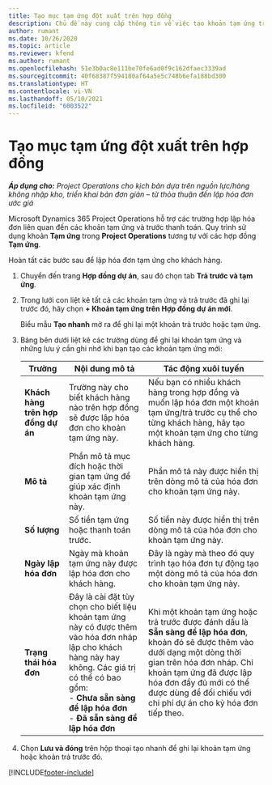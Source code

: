 ```yaml
---
title: Tạo mục tạm ứng đột xuất trên hợp đồng
description: Chủ đề này cung cấp thông tin về việc tạo khoản tạm ứng trên hợp đồng khi cần.
author: rumant
ms.date: 10/26/2020
ms.topic: article
ms.reviewer: kfend
ms.author: rumant
ms.openlocfilehash: 51e3b0ac8e111be70fe6ad0f9c162dfaec3339ad
ms.sourcegitcommit: 40f68387f594180af64a5e5c748b6efa188bd300
ms.translationtype: HT
ms.contentlocale: vi-VN
ms.lasthandoff: 05/10/2021
ms.locfileid: "6003522"
---
```

# <a name="creating-an-ad-hoc-advance-on-a-contract"></a>Tạo mục tạm ứng đột xuất trên hợp đồng

_**Áp dụng cho:** Project Operations cho kịch bản dựa trên nguồn lực/hàng không nhập kho, triển khai bản đơn giản – từ thỏa thuận đến lập hóa đơn ước giá_

Microsoft Dynamics 365 Project Operations hỗ trợ các trường hợp lập hóa đơn liên quan đến các khoản tạm ứng và trước thanh toán. Quy trình sử dụng khoản **Tạm ứng** trong **Project Operations** tương tự với các hợp đồng **Tạm ứng**. 

Hoàn tất các bước sau để lập hóa đơn tạm ứng cho khách hàng.

1. Chuyển đến trang **Hợp đồng dự án**, sau đó chọn tab **Trả trước và tạm ứng**.
2. Trong lưới con liệt kê tất cả các khoản tạm ứng và trả trước đã ghi lại trước đó, hãy chọn **+ Khoản tạm ứng trên Hợp đồng dự án mới**. 

    Biểu mẫu **Tạo nhanh** mở ra để ghi lại một khoản trả trước hoặc tạm ứng.
    
3. Bảng bên dưới liệt kê các trường dùng để ghi lại khoản tạm ứng và những lưu ý cần ghi nhớ khi bạn tạo các khoản tạm ứng mới:

    | Trường | Nội dung mô tả | Tác động xuôi tuyến |
    | --- | --- | --- |
    | **Khách hàng trên hợp đồng dự án** | Trường này cho biết khách hàng nào trên hợp đồng sẽ được lập hóa đơn cho khoản tạm ứng này. | Nếu bạn có nhiều khách hàng trong hợp đồng và muốn lập hóa đơn một khoản tạm ứng/trả trước cụ thể cho từng khách hàng, hãy tạo một khoản tạm ứng cho từng khách hàng. |
    | **Mô tả** | Phần mô tả mục đích hoặc thời gian tạm ứng để giúp xác định khoản tạm ứng này. | Phần mô tả này được hiển thị trên dòng mô tả của hóa đơn cho khoản tạm ứng này. |
    | **Số lượng** | Số tiền tạm ứng hoặc thanh toán trước. | Số tiền này được hiển thị trên dòng mô tả của hóa đơn cho khoản tạm ứng này. |
    | **Ngày lập hóa đơn** | Ngày mà khoản tạm ứng này được lập hóa đơn cho khách hàng. | Đây là ngày mà theo đó quy trình tạo hóa đơn tự động tạo một dòng mô tả của hóa đơn cho khoản tạm ứng này. |
    | **Trạng thái hóa đơn** | Đây là cài đặt tùy chọn cho biết liệu khoản tạm ứng này có được thêm vào hóa đơn nháp lập cho khách hàng này hay không. Các giá trị có thể có bao gồm:</br>- **Chưa sẵn sàng để lập hóa đơn**</br>- **Đã sẵn sàng để lập hóa đơn** | Khi một khoản tạm ứng hoặc trả trước được đánh dấu là **Sẵn sàng để lập hóa đơn**, khoản đó sẽ được thêm vào dưới dạng một dòng thời gian trên hóa đơn nháp. Chỉ khoản tạm ứng đã được lập hóa đơn đầy đủ mới có thể được dùng để đối chiếu với chi phí dự án cho kỳ hóa đơn tiếp theo. |

4. Chọn **Lưu và đóng** trên hộp thoại tạo nhanh để ghi lại khoản tạm ứng hoặc khoản trả trước đó.


[!INCLUDE[footer-include](../../includes/footer-banner.md)]